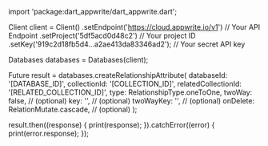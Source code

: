 import 'package:dart_appwrite/dart_appwrite.dart';

Client client = Client()
  .setEndpoint('https://cloud.appwrite.io/v1') // Your API Endpoint
  .setProject('5df5acd0d48c2') // Your project ID
  .setKey('919c2d18fb5d4...a2ae413da83346ad2'); // Your secret API key

Databases databases = Databases(client);

Future result = databases.createRelationshipAttribute(
  databaseId: '[DATABASE_ID]',
  collectionId: '[COLLECTION_ID]',
  relatedCollectionId: '[RELATED_COLLECTION_ID]',
  type:  RelationshipType.oneToOne,
  twoWay: false, // (optional)
  key: '', // (optional)
  twoWayKey: '', // (optional)
  onDelete:  RelationMutate.cascade, // (optional)
);

result.then((response) {
  print(response);
}).catchError((error) {
  print(error.response);
});
